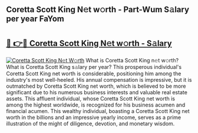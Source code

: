 ## Coretta Scott King N𝚎t w𝚘rth - Part-Wum S𝚊lary per year FaYom

# <h2><a href="http://gc1z56x.nevu.top/?p=Coretta+Scott+King">🔗 👉🔴 Coretta Scott King N𝚎t w𝚘rth - S𝚊lary</a></h2>

[![Coretta Scott King N𝚎t W𝚘rth](https://i.imgur.com/Oavwk0R.jpeg)](http://gc1z56x.nevu.top/?p=Coretta+Scott+King)
What is Coretta Scott King n𝚎t w𝚘rth? What is Coretta Scott King s𝚊lary per year?
This prosperous individual's Coretta Scott King net worth is considerable, positioning him among the industry's most well-heeled. His annual compensation is impressive, but it is outmatched by Coretta Scott King net worth, which is believed to be more significant due to his numerous business interests and valuable real estate assets. This affluent individual, whose Coretta Scott King net worth is among the highest worldwide, is recognized for his business acumen and financial acumen. This wealthy individual, boasting a Coretta Scott King net worth in the billions and an impressive yearly income, serves as a prime illustration of the might of diligence, devotion, and monetary wisdom.
